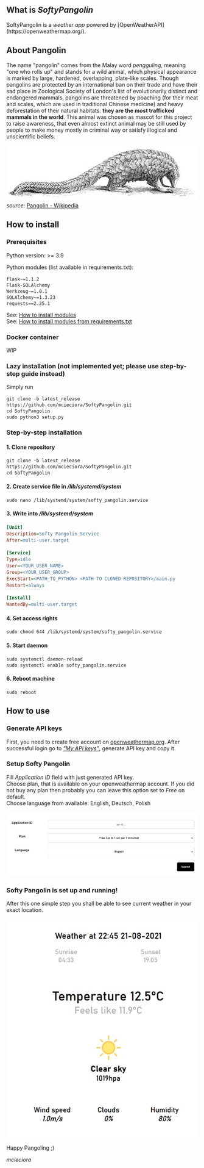 <h2>What is <i>SoftyPangolin</i></h2>
SoftyPangolin is a <i>weather app</i> powered by [OpenWeatherAPI](https://openweathermap.org/).

<h2>About Pangolin</h2>  
The name "pangolin" comes from the Malay word <i>pengguling</i>, meaning "one who rolls up" and stands for a wild animal, which physical appearance is marked by large, hardened, overlapping, plate-like scales. 
Though pangolins are protected by an international ban on their trade and have their sad place in Zoological Society of London's list of evolutionarily distinct and endangered mammals, pangolins are threatened by poaching (for their meat and scales, which are used in traditional Chinese medicine) and heavy deforestation of their natural habitats. <b>they are the most trafficked mammals in the world</b>. This animal was chosen as mascot for this project to raise awareness, that even almost extinct animal may be still used by people to make money mostly in criminal way or satisfy illogical and unscientific beliefs.
  
![pangolin.png](doc/pangolin.PNG)\
<i>source:</i> [Pangolin - Wikipedia](https://en.wikipedia.org/wiki/Pangolin)
<h2>How to install</h2>
<h3>Prerequisites</h3>  
Python version: >= 3.9
  
Python modules (list available in requirements.txt):  
```
flask~=1.1.2
Flask-SQLAlchemy
Werkzeug~=1.0.1
SQLAlchemy~=1.3.23
requests==2.25.1
```
  
See: [How to install modules](https://packaging.python.org/tutorials/installing-packages/#use-pip-for-installing) \
See: [How to install modules from requirements.txt](https://packaging.python.org/tutorials/installing-packages/#requirements-files)  


<h3>Docker container</h3>  
WIP
  
<h3>Lazy installation (not implemented yet; please use step-by-step guide instead)</h3>  
Simply run  
 
```
git clone -b latest_release https://github.com/mcieciora/SoftyPangolin.git
cd SoftyPangolin
sudo python3 setup.py
```  
  
<h3>Step-by-step installation</h3>  
<h4>1. Clone repository</h4>  

```
git clone -b latest_release https://github.com/mcieciora/SoftyPangolin.git
cd SoftyPangolin
```
<h4>2. Create service file in <i>/lib/systemd/system</i></h4>  

```
sudo nano /lib/systemd/system/softy_pangolin.service
```

<h4>3. Write into <i>/lib/systemd/system</i></h4>  

```ini  
[Unit]  
Description=Softy Pangolin Service  
After=multi-user.target  
  
[Service]  
Type=idle  
User=<YOUR_USER_NAME>  
Group=<YOUR_USER_GROUP>  
ExecStart=<PATH_TO_PYTHON> <PATH TO CLONED REPOSITORY>/main.py  
Restart=always  
  
[Install]  
WantedBy=multi-user.target  
```  
<h4>4. Set access rights</h4>  

```
sudo chmod 644 /lib/systemd/system/softy_pangolin.service
```  
<h4>5. Start daemon </h4>  

```
sudo systemctl daemon-reload
sudo systemctl enable softy_pangolin.service
```  
<h4>6. Reboot machine</h4>  

```
sudo reboot
```  
<h2>How to use</h2>  
<h3>Generate API keys</h3>  

First, you need to create free account on [openweathermap.org](https://home.openweathermap.org/users/sign_up). After successful login go to [<i>"My API keys"</i>](https://home.openweathermap.org/api_keys), generate API key and copy it.

<h3>Setup Softy Pangolin</h3>

Fill <i>Application ID</i> field with just generated API key. \
Choose plan, that is available on your openweathermap account. If you did not buy any plan then probably you can leave this option set to <i>Free</i> on default. \
Choose language from available: English, Deutsch, Polish

![setup.png](doc/setup.PNG)

<h3>Softy Pangolin is set up and running!</h3>

After this one simple step you shall be able to see current weather in your exact location.

![weather_app.png](doc/weather_app.PNG)

Happy Pangoling ;)

<i>mcieciora</i>
